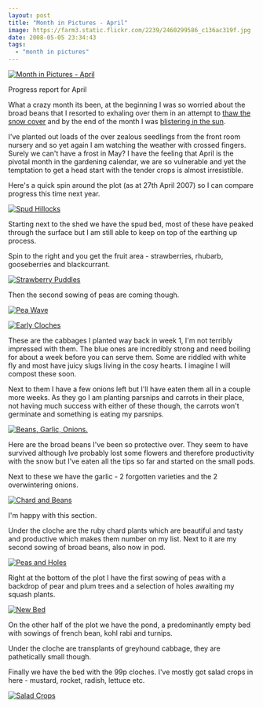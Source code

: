 ```yaml
---
layout: post
title: "Month in Pictures - April"
image: https://farm3.static.flickr.com/2239/2460299586_c136ac319f.jpg
date: 2008-05-05 23:34:43
tags:
  - "month in pictures"
---
```


[![Month in Pictures - April](https://farm3.static.flickr.com/2239/2460299586_c136ac319f.jpg)](https://www.flickr.com/photos/warriorwomen/2460299586/)

Progress report for April

What a crazy month its been, at the beginning I was so worried about the broad beans that I resorted to exhaling over them in an attempt to [thaw the snow cover](https://www.earthwoman.co.uk/archives/54) and by the end of the month I was [blistering in the sun](https://www.earthwoman.co.uk/archives/57).

I've planted out loads of the over zealous seedlings from the front room nursery and so yet again I am watching the weather with crossed fingers. Surely we can't have a frost in May? I have the feeling that April is the pivotal month in the gardening calendar, we are so vulnerable and yet the temptation to get a head start with the tender crops is almost irresistible.

Here's a quick spin around the plot (as at 27th April 2007) so I can compare progress this time next year.

[![Spud Hillocks](https://farm3.static.flickr.com/2401/2449598490_0c0d3fa8fa_m.jpg)](https://www.flickr.com/photos/warriorwomen/2449598490/)

Starting next to the shed we have the spud bed, most of these have peaked through the surface but I am still able to keep on top of the earthing up process.

Spin to the right and you get the fruit area - strawberries, rhubarb, gooseberries and blackcurrant.

[![Strawberry Puddles](https://farm4.static.flickr.com/3029/2449595670_5da693e457_m.jpg)](https://www.flickr.com/photos/warriorwomen/2449595670/)

Then the second sowing of peas are coming though.

[![Pea Wave](https://farm4.static.flickr.com/3077/2448771329_291b849d93_m.jpg)](https://www.flickr.com/photos/warriorwomen/2448771329/)

[![Early Cloches](https://farm4.static.flickr.com/3014/2448767163_cf9dd49f40_m.jpg)](https://www.flickr.com/photos/warriorwomen/2448767163/)

These are the cabbages I planted way back in week 1, I'm not terribly impressed with them. The blue ones are incredibly strong and need boiling for about a week before you can serve them. Some are riddled with white fly and most have juicy slugs living in the cosy hearts. I imagine I will compost these soon.

Next to them I have a few onions left but I'll have eaten them all in a couple more weeks. As they go I am planting parsnips and carrots in their place, not having much success with either of these though, the carrots won't germinate and something is eating my parsnips.

[![Beans, Garlic, Onions.](https://farm3.static.flickr.com/2070/2448764769_8751c243f4_m.jpg)](https://www.flickr.com/photos/warriorwomen/2448764769/)

Here are the broad beans I've been so protective over. They seem to have survived although Ive probably lost some flowers and therefore productivity with the snow but I've eaten all the tips so far and started on the small pods.

Next to these we have the garlic - 2 forgotten varieties and the 2 overwintering onions.

[![Chard and Beans](https://farm3.static.flickr.com/2261/2448762585_d0bf889bc2_m.jpg)](https://www.flickr.com/photos/warriorwomen/2448762585/)

I'm happy with this section.

Under the cloche are the ruby chard plants which are beautiful and tasty and productive which makes them number on my list. Next to it are my second sowing of broad beans, also now in pod.

[![Peas and Holes](https://farm3.static.flickr.com/2392/2449584410_cc7d8a67c6_m.jpg)](https://www.flickr.com/photos/warriorwomen/2449584410/)

Right at the bottom of the plot I have the first sowing of peas with a backdrop of pear and plum trees and a selection of holes awaiting my squash plants.

[![New Bed](https://farm3.static.flickr.com/2204/2448753529_f75a4a9177_m.jpg)](https://www.flickr.com/photos/warriorwomen/2448753529/)

On the other half of the plot we have the pond, a predominantly empty bed with sowings of french bean, kohl rabi and turnips.

Under the cloche are transplants of greyhound cabbage, they are pathetically small though.

Finally we have the bed with the 99p cloches. I've mostly got salad crops in here - mustard, rocket, radish, lettuce etc.

[![Salad Crops](https://farm3.static.flickr.com/2159/2448751265_879a905c08.jpg)](https://www.flickr.com/photos/warriorwomen/2448751265/)

